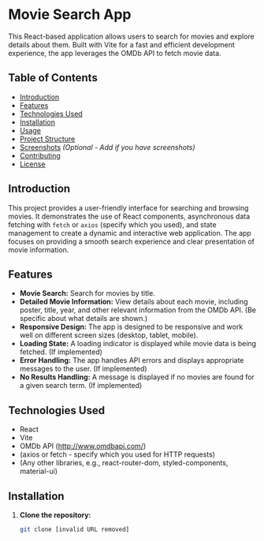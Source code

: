 # Movie Search App

This React-based application allows users to search for movies and explore details about them.  Built with Vite for a fast and efficient development experience, the app leverages the OMDb API to fetch movie data.

## Table of Contents

- [Introduction](#introduction)
- [Features](#features)
- [Technologies Used](#technologies-used)
- [Installation](#installation)
- [Usage](#usage)
- [Project Structure](#project-structure)
- [Screenshots](#screenshots)  *(Optional - Add if you have screenshots)*
- [Contributing](#contributing)
- [License](#license)

## Introduction

This project provides a user-friendly interface for searching and browsing movies.  It demonstrates the use of React components, asynchronous data fetching with `fetch` or `axios` (specify which you used), and state management to create a dynamic and interactive web application.  The app focuses on providing a smooth search experience and clear presentation of movie information.

## Features

- **Movie Search:** Search for movies by title.
- **Detailed Movie Information:** View details about each movie, including poster, title, year, and other relevant information from the OMDb API.  (Be specific about what details are shown.)
- **Responsive Design:**  The app is designed to be responsive and work well on different screen sizes (desktop, tablet, mobile).
- **Loading State:**  A loading indicator is displayed while movie data is being fetched. (If implemented)
- **Error Handling:**  The app handles API errors and displays appropriate messages to the user. (If implemented)
- **No Results Handling:**  A message is displayed if no movies are found for a given search term. (If implemented)

## Technologies Used

- React
- Vite
- OMDb API (http://www.omdbapi.com/)
- (axios or fetch - specify which you used for HTTP requests)
- (Any other libraries, e.g., react-router-dom, styled-components, material-ui)

## Installation

1. **Clone the repository:**

   ```bash
   git clone [invalid URL removed]
